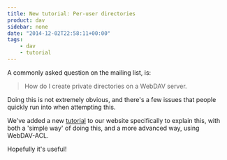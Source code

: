 ```yaml
---
title: New tutorial: Per-user directories
product: dav
sidebar: none
date: "2014-12-02T22:58:11+00:00"
tags:
    - dav
    - tutorial
---
```


A commonly asked question on the mailing list, is:

> How do I create private directories on a WebDAV server.

Doing this is not extremely obvious, and there's a few issues that people
quickly run into when attempting this.

We've added a new [tutorial][1] to our website specifically to explain this,
with both a 'simple way' of doing this, and a more advanced way, using
WebDAV-ACL.

Hopefully it's useful!

[1]: /dav/per-user-directories/

